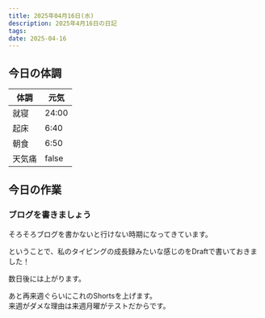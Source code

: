 ```yaml
---
title: 2025年04月16日(水)
description: 2025年4月16日の日記
tags: 
date: 2025-04-16
---
```


## 今日の体調

| 体調  | 元気    |
| --- | ----- |
| 就寝  | 24:00 |
| 起床  | 6:40  |
| 朝食  | 6:50  |
| 天気痛 | false |

## 今日の作業
### ブログを書きましょう
そろそろブログを書かないと行けない時期になってきています。

ということで、私のタイピングの成長録みたいな感じのをDraftで書いておきました！

数日後には上がります。

あと再来週ぐらいにこれのShortsを上げます。  
来週がダメな理由は来週月曜がテストだからです。

